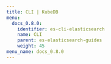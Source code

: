 ```yaml
---
title: CLI | KubeDB
menu:
  docs_0.8.0:
    identifier: es-cli-elasticsearch
    name: CLI
    parent: es-elasticsearch-guides
    weight: 45
menu_name: docs_0.8.0
---
```

